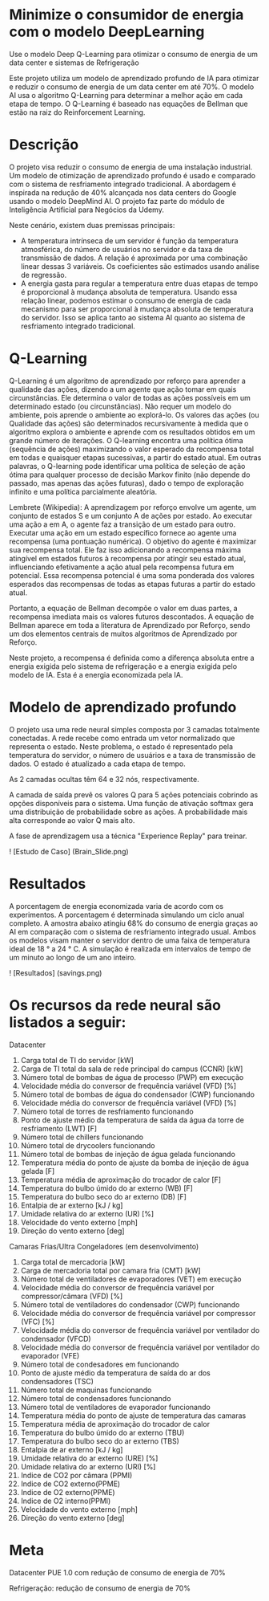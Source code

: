 # Minimize o consumidor de energia com o modelo DeepLearning
Use o modelo Deep Q-Learning para otimizar o consumo de energia de um data center e sistemas de Refrigeração

Este projeto utiliza um modelo de aprendizado profundo de IA para otimizar e reduzir o consumo de energia de um data center em até 70%.
O modelo AI usa o algoritmo Q-Learning para determinar a melhor ação em cada etapa de tempo.
O Q-Learning é baseado nas equações de Bellman que estão na raiz do Reinforcement Learning.

# Descrição
O projeto visa reduzir o consumo de energia de uma instalação industrial. Um modelo de otimização de aprendizado profundo é usado e comparado com o sistema de resfriamento integrado tradicional. A abordagem é inspirada na redução de 40% alcançada nos data centers do Google usando o modelo DeepMind AI. O projeto faz parte do módulo de Inteligência Artificial para Negócios da Udemy.

Neste cenário, existem duas premissas principais:
- A temperatura intrínseca de um servidor é função da temperatura atmosférica, do número de usuários no servidor e da taxa de transmissão de dados. A relação é aproximada por uma combinação linear dessas 3 variáveis. Os coeficientes são estimados usando análise de regressão.
- A energia gasta para regular a temperatura entre duas etapas de tempo é proporcional à mudança absoluta de temperatura. Usando essa relação linear, podemos estimar o consumo de energia de cada mecanismo para ser proporcional à mudança absoluta de temperatura do servidor. Isso se aplica tanto ao sistema AI quanto ao sistema de resfriamento integrado tradicional.

# Q-Learning
Q-Learning é um algoritmo de aprendizado por reforço para aprender a qualidade das ações, dizendo a um agente que ação tomar em quais circunstâncias. Ele determina o valor de todas as ações possíveis em um determinado estado (ou circunstâncias). Não requer um modelo do ambiente, pois aprende o ambiente ao explorá-lo. Os valores das ações (ou Qualidade das ações) são determinados recursivamente à medida que o algoritmo explora o ambiente e aprende com os resultados obtidos em um grande número de iterações. O Q-learning encontra uma política ótima (sequência de ações) maximizando o valor esperado da recompensa total em todas e quaisquer etapas sucessivas, a partir do estado atual. Em outras palavras, o Q-learning pode identificar uma política de seleção de ação ótima para qualquer processo de decisão Markov finito (não depende do passado, mas apenas das ações futuras), dado o tempo de exploração infinito e uma política parcialmente aleatória.

Lembrete (Wikipedia): A aprendizagem por reforço envolve um agente, um conjunto de estados S e um conjunto A de ações por estado. Ao executar uma ação a em A, o agente faz a transição de um estado para outro. Executar uma ação em um estado específico fornece ao agente uma recompensa (uma pontuação numérica). O objetivo do agente é maximizar sua recompensa total. Ele faz isso adicionando a recompensa máxima atingível em estados futuros à recompensa por atingir seu estado atual, influenciando efetivamente a ação atual pela recompensa futura em potencial. Essa recompensa potencial é uma soma ponderada dos valores esperados das recompensas de todas as etapas futuras a partir do estado atual.

Portanto, a equação de Bellman decompõe o valor em duas partes, a recompensa imediata mais os valores futuros descontados. A equação de Bellman aparece em toda a literatura de Aprendizado por Reforço, sendo um dos elementos centrais de muitos algoritmos de Aprendizado por Reforço.

Neste projeto, a recompensa é definida como a diferença absoluta entre a energia exigida pelo sistema de refrigeração e a energia exigida pelo modelo de IA. Esta é a energia economizada pela IA.

# Modelo de aprendizado profundo

O projeto usa uma rede neural simples composta por 3 camadas totalmente conectadas.
A rede recebe como entrada um vetor normalizado que representa o estado. Neste problema, o estado é representado pela temperatura do servidor, o número de usuários e a taxa de transmissão de dados. O estado é atualizado a cada etapa de tempo.

As 2 camadas ocultas têm 64 e 32 nós, respectivamente.

A camada de saída prevê os valores Q para 5 ações potenciais cobrindo as opções disponíveis para o sistema. Uma função de ativação softmax gera uma distribuição de probabilidade sobre as ações. A probabilidade mais alta corresponde ao valor Q mais alto.

A fase de aprendizagem usa a técnica "Experience Replay" para treinar.

! [Estudo de Caso] (Brain_Slide.png)

# Resultados

A porcentagem de energia economizada varia de acordo com os experimentos. A porcentagem é determinada simulando um ciclo anual completo. A amostra abaixo atingiu 68% do consumo de energia graças ao AI em comparação com o sistema de resfriamento integrado usual. Ambos os modelos visam manter o servidor dentro de uma faixa de temperatura ideal de 18 ° a 24 ° C. A simulação é realizada em intervalos de tempo de um minuto ao longo de um ano inteiro.

! [Resultados] (savings.png)

# Os recursos da rede neural são listados a seguir:

Datacenter 

1. Carga total de TI do servidor [kW]
2. Carga de TI total da sala de rede principal do campus (CCNR) [kW]
3. Número total de bombas de água de processo (PWP) em execução
4. Velocidade média do conversor de frequência variável (VFD) [%]
5. Número total de bombas de água do condensador (CWP) funcionando
6. Velocidade média do conversor de frequência variável (VFD) [%]
7. Número total de torres de resfriamento funcionando
8. Ponto de ajuste médio da temperatura de saída da água da torre de resfriamento (LWT) [F]
9. Número total de chillers funcionando
10. Número total de drycoolers funcionando
11. Número total de bombas de injeção de água gelada funcionando
12. Temperatura média do ponto de ajuste da bomba de injeção de água gelada [F]
13. Temperatura média de aproximação do trocador de calor [F]
14. Temperatura do bulbo úmido do ar externo (WB) [F]
15. Temperatura do bulbo seco do ar externo (DB) [F]
16. Entalpia de ar externo [kJ / kg]
17. Umidade relativa do ar externo (UR) [%]
18. Velocidade do vento externo [mph]
19. Direção do vento externo [deg]

Camaras Frias/Ultra Congeladores (em desenvolvimento)

1. Carga total de mercadoria [kW]
2. Carga de mercadoria total por camara fria (CMT) [kW]
3. Número total de ventiladores de evaporadores (VET) em execução
4. Velocidade média do conversor de frequência variável por compressor/câmara (VFD) [%]
5. Número total de ventiladores do condensador (CWP) funcionando
6. Velocidade média do conversor de frequência variável por compressor (VFC) [%]
7. Velocidade média do conversor de frequência variável por ventilador do condensador (VFCD)
8. Velocidade média do conversor de frequência variável por ventilador do evaporador (VFE)
9. Número total de condesadores em funcionando
10. Ponto de ajuste médio da temperatura de saída do ar dos condensadores (TSC)
11. Número total de maquinas funcionando
12. Número total de condensadores funcionando
13. Número total de ventiladores de evaporador funcionando
14. Temperatura média do ponto de ajuste de temperatura das camaras
15. Temperatura média de aproximação do trocador de calor
16. Temperatura do bulbo úmido do ar externo (TBU) 
17. Temperatura do bulbo seco do ar externo (TBS)
18. Entalpia de ar externo [kJ / kg]
19. Umidade relativa do ar externo (URE) [%]
20. Umidade relativa do ar externo (URI) [%]
21. Indice de CO2 por câmara (PPMI)
22. Indice de CO2 externo(PPME)
23. Indice de O2 externo(PPME)
24.  Indice de O2 interno(PPMI)
25. Velocidade do vento externo [mph]
26. Direção do vento externo [deg]


# Meta
Datacenter PUE 1.0 com redução de consumo de energia de 70%

Refrigeração: redução de consumo de energia de 70%
